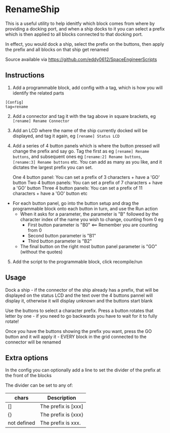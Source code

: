 RenameShip
==========
This is a useful utility to help idenitfy which block comes from where by providing a docking port, and when a ship docks to it you can
select a prefix which is then applied to all blocks connected to that docking port. 

In effect, you would dock a ship, select the prefix on the buttons, then apply the prefix and all blocks on that ship get renamed

Source available via https://github.com/eddy0612/SpaceEngineerScripts

Instructions
------------
1. Add a programmable block, add config with a tag, which is how you will identify the related parts
```
[Config]
tag=rename
```

2. Add a connector and tag it with the tag above in square brackets, eg `[rename] Rename Connector`
3. Add an LCD where the name of the ship currently docked will be displayed, and tag it again, eg `[rename] Status LCD`
4. Add a series of 4 button panels which is where the button pressed will change the prefix and say go.
     Tag the first as eg `[rename] Rename buttons`, and subsequent ones eg `[rename:2] Rename buttons`, 
     `[rename:3] Rename buttons` etc. You can add as many as you like, and it dictates the largest prefix you can set.

	One 4 button panel: You can set a prefix of 3 characters + have a 'GO' button
	Two 4 button panels: You can set a prefix of 7 characters + have a 'GO' button
	Three 4 button panels: You can set a prefix of 11 characters + have a 'GO' button etc

- For each button panel, go into the button setup and drag the programmable block onto each button in turn, and use the Run action
	- When it asks for a parameter, the parameter is "B" followed by the character index of the name you wish to change,
	  counting from 0 eg
		- First button parameter is "B0"    <== Remember you are counting from 0
		- Second button parameter is "B1"
		- Third button parameter is "B2"
	- The final button on the right most button panel parameter is "GO" (without the quotes)
5. Add the script to the programmable block, click recompile/run

Usage
-----
Dock a ship - if the connector of the ship already has a prefix, that will be displayed on the status LCD
and the text over the 4 buttons pannel will display it, otherwise it will display unknown and the buttons
start blank

Use the buttons to select a character prefix. Press a button rotates that letter by one - if you need
to go backwards you have to wait for it to fully rotate!

Once you have the buttons showing the prefix you want, press the GO button and it will apply it - EVERY block in the grid connected
to the connector will be renamed

Extra options
-------------
In the config you can optionally add a line to set the divider of the prefix at the front of the blocks

The divider can be set to any of:

|chars|Description|
|--|--|
|[]| The prefix is [xxx]|
|\{}| The prefix is {xxx}|
|not defined|The prefix is xxx.|
